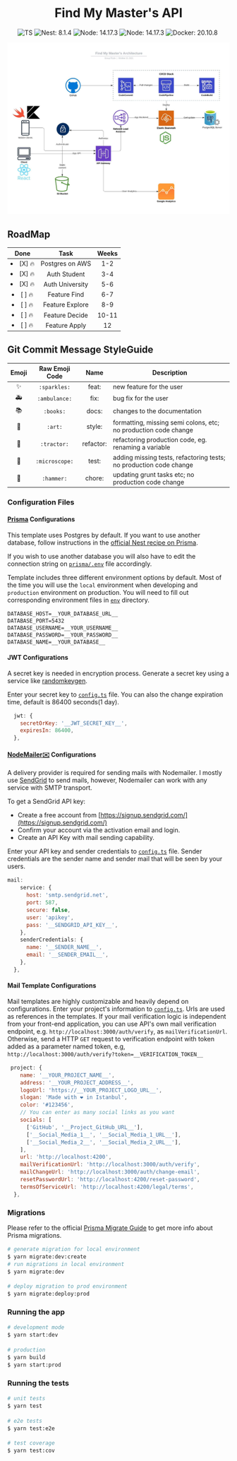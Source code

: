<h1 align="center"> 
  Find My Master's API
</h1>

<!-- badges -->
<p align="center">

<!-- language -->
<img src="https://badgen.net/badge/-/TypeScript/blue?icon=typescript&label" alt="TS">
<img src="https://img.shields.io/badge/Nest-v8.1.4-red" alt="Nest: 8.1.4">
<img src="https://img.shields.io/badge/Node-v14.17.3-green" alt="Node: 14.17.3">
<img src="https://img.shields.io/badge/AWS-orange" alt="Node: 14.17.3">
<img src="https://img.shields.io/badge/Docker-blue" alt="Docker: 20.10.8">
<img src="https://img.shields.io/badge/PostgreSQL-yellow" alt="">
<!-- <img src="https://github.com/<OWNER>/<REPOSITORY>/actions/workflows/<WORKFLOW_FILE>/badge.svg" alt="Node: 14.17.3"> -->
	
</p>

![](https://github.com/PicoloGroup/API-FindMyMasters/blob/develop/assets/architecture.jpeg)

## RoadMap

|         Done         |       Task      | Weeks |
|:--------------------:|:---------------:|:-----:|
| <li>[X] :fire: </li> | Postgres on AWS |  1-2  |
| <li>[X] :fire: </li> |   Auth Student  |  3-4  |
| <li>[X] :fire: </li> | Auth University |  5-6  |
| <li>[ ] :fire: </li> |   Feature Find  |  6-7  |
| <li>[ ] :fire: </li> | Feature Explore |  8-9  |
| <li>[ ] :fire: </li> |  Feature Decide | 10-11 |
| <li>[ ] :fire: </li> |  Feature Apply  |   12  |

## Git Commit Message StyleGuide

| Emoji | Raw Emoji Code | Name | Description |
|:---:|:---:|:---:|---|
| :sparkles: | `:sparkles:` | feat: | new feature for the user |
| :ambulance: | `:ambulance:` | fix: | bug fix for the user |
| :books: | `:books:` | docs:  | changes to the documentation |
| :art: | `:art:` | style:  | formatting, missing semi colons, etc; no production code change |
| :tractor: | `:tractor:` | refactor:  | refactoring production code, eg. renaming a variable |
| :microscope: | `:microscope:` | test:  | adding missing tests, refactoring tests; no production code change |
| :hammer: | `:hammer:` | chore:  | updating grunt tasks etc; no production code change |

### Configuration Files

#### [Prisma](https://github.com/prisma/prisma) Configurations

This template uses Postgres by default. If you want to use another database, follow instructions in the [official Nest recipe on Prisma](https://docs.nestjs.com/recipes/prisma).

If you wish to use another database you will also have to edit the connection string on [`prisma/.env`](prisma/.env) file accordingly.

Template includes three different environment options by default. Most of the time you will use the `local`
environment when developing and `production` environment on production. You will need to fill out corresponding
environment files in [`env`](env) directory.

```dosini
DATABASE_HOST=__YOUR_DATABASE_URL__
DATABASE_PORT=5432
DATABASE_USERNAME=__YOUR_USERNAME__
DATABASE_PASSWORD=__YOUR_PASSWORD__
DATABASE_NAME=__YOUR_DATABASE__
```

#### JWT Configurations

A secret key is needed in encryption process. Generate a secret key using a service like [randomkeygen](https://randomkeygen.com/).

Enter your secret key to [`config.ts`](src/config.ts) file. You can also the change expiration time, default is 86400 seconds(1 day).

```js
  jwt: {
    secretOrKey: '__JWT_SECRET_KEY__',
    expiresIn: 86400,
  },
```

#### [NodeMailer✉️](https://github.com/nodemailer/nodemailer) Configurations

A delivery provider is required for sending mails with Nodemailer. I mostly use [SendGrid](https://sendgrid.com) to send mails, however, Nodemailer can work with any service with SMTP transport.

To get a SendGrid API key:

- Create a free account from [https://signup.sendgrid.com/](https://signup.sendgrid.com/)
- Confirm your account via the activation email and login.
- Create an API Key with mail sending capability.

Enter your API key and sender credentials to [`config.ts`](src/config.ts) file. Sender credentials are the sender name and sender mail that will be seen by your users.

```js
mail:
    service: {
      host: 'smtp.sendgrid.net',
      port: 587,
      secure: false,
      user: 'apikey',
      pass: '__SENDGRID_API_KEY__',
    },
    senderCredentials: {
      name: '__SENDER_NAME__',
      email: '__SENDER_EMAIL__',
    },
  },
```

#### Mail Template Configurations

Mail templates are highly customizable and heavily depend on configurations. Enter your project's information to [`config.ts`](src/config.ts). Urls are used as references in the templates. If your mail verification logic is independent from your front-end application, you can use API's own mail verification endpoint, e.g. `http://localhost:3000/auth/verify`, as `mailVerificationUrl`. Otherwise, send a HTTP `GET` request to verification endpoint with token added as a parameter named token, e.g, `http://localhost:3000/auth/verify?token=__VERIFICATION_TOKEN__`

```js
 project: {
    name: '__YOUR_PROJECT_NAME__',
    address: '__YOUR_PROJECT_ADDRESS__',
    logoUrl: 'https://__YOUR_PROJECT_LOGO_URL__',
    slogan: 'Made with ❤️ in Istanbul',
    color: '#123456',
    // You can enter as many social links as you want
    socials: [
      ['GitHub', '__Project_GitHub_URL__'],
      ['__Social_Media_1__', '__Social_Media_1_URL__'],
      ['__Social_Media_2__', '__Social_Media_2_URL__'],
    ],
    url: 'http://localhost:4200',
    mailVerificationUrl: 'http://localhost:3000/auth/verify',
    mailChangeUrl: 'http://localhost:3000/auth/change-email',
    resetPasswordUrl: 'http://localhost:4200/reset-password',
    termsOfServiceUrl: 'http://localhost:4200/legal/terms',
  },
```

### Migrations

Please refer to the official [Prisma Migrate Guide](https://www.prisma.io/docs/guides/database/developing-with-prisma-migrate) to get more info about Prisma migrations.

```bash
# generate migration for local environment
$ yarn migrate:dev:create
# run migrations in local environment
$ yarn migrate:dev

# deploy migration to prod environment
$ yarn migrate:deploy:prod
```

### Running the app

```bash
# development mode
$ yarn start:dev

# production
$ yarn build
$ yarn start:prod
```

### Running the tests

```bash
# unit tests
$ yarn test

# e2e tests
$ yarn test:e2e

# test coverage
$ yarn test:cov
```
